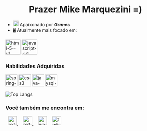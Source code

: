 

<h1 align="center">Prazer Mike Marquezini  =) </h1>

- <img width="18" height="18" src="https://img.icons8.com/color/48/controller.png" alt="controller"/>  Apaixonado por ***Games***
- 🖥️ Atualmente mais focado em:

<div style="display: inline">
<img width="48" height="48" src="https://img.icons8.com/color/48/html-5--v1.png" alt="html-5--v1"/>  
<img width="48" height="48" src="https://img.icons8.com/color/48/javascript--v1.png" alt="javascript--v1"/>
</div>


<h3>  Habilidades Adquiridas </h3>
<div style="display: inline">
 <img width="38" height="38" src="https://img.icons8.com/color/48/spring-logo.png" alt="spring-logo"/> <img width="38" height="38" src="https://img.icons8.com/color/48/css3.png" alt="css3"/>  <img width="38" height="38" src="https://img.icons8.com/color/48/java-coffee-cup-logo--v1.png" alt="java-coffee-cup-logo--v1"/> <img width="38" height="38" src="https://img.icons8.com/color/48/mysql-logo.png" alt="mysql-logo"/>
</div> 

![Top Langs](https://github-readme-stats.vercel.app/api/top-langs/?username=mikemarquezini&layout=compact&theme=apprentice)
          
### Você também me encontra em:
&nbsp; <a href="https://www.linkedin.com/in/mike-marquezini-a629b8114/" target="_blank"> 
<img width="28" height="28" src="https://img.icons8.com/external-justicon-flat-justicon/64/external-linkedin-social-media-justicon-flat-justicon.png" alt="external-linkedin-social-media-justicon-flat-justicon" /> </a>&nbsp;
&nbsp; <a href = "mailto:marqueezini.mike@gmail.com" target="_blank"> 
<img width="28" height="28" src="https://img.icons8.com/external-justicon-flat-justicon/64/external-gmail-social-media-justicon-flat-justicon.png" alt="external-gmail-social-media-justicon-flat-justicon" /> </a>&nbsp;
&nbsp; <a href="https://api.whatsapp.com/send?phone=5511994219206&text=Ol%C3%A1....acabei%20de%20ver%20sua%20pagina%20no%20github" target="_blank">
<img width="28" height="28" src="https://img.icons8.com/color/48/whatsapp--v1.png" alt="whatsapp--v1"/></a>&nbsp;
&nbsp;  <a href = "https://www.twitch.tv/o_tks" target="_blank"> 
<img width="28" height="28" src="https://img.icons8.com/color/48/twitch--v2.png" alt="twitch--v2"/></a>&nbsp;
&nbsp; 
